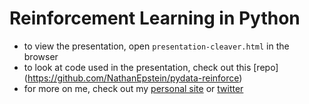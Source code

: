 # Reinforcement Learning in Python 
- to view the presentation, open `presentation-cleaver.html` in the browser
- to look at code used in the presentation, check out this [repo] (https://github.com/NathanEpstein/pydata-reinforce)
- for more on me, check out my [personal site](https://nepste.in) or [twitter](https://twitter.com/epstein_n)

